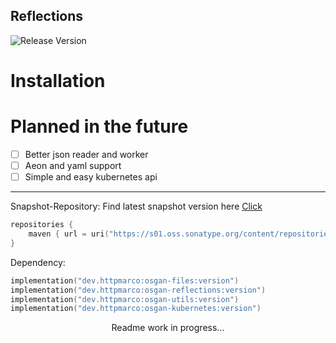 ## Reflections

![Release Version](https://img.shields.io/maven-central/v/dev.httpmarco.reflections/reflections)

# Installation

# Planned in the future
- [ ] Better json reader and worker
- [ ] Aeon and yaml support
- [ ] Simple and easy kubernetes api
***

Snapshot-Repository:
Find latest snapshot version here <a href="https://s01.oss.sonatype.org/content/repositories/snapshots/dev/httpmarco/osgan-files/">Click</a>
```kotlin
repositories {
    maven { url = uri("https://s01.oss.sonatype.org/content/repositories/snapshots/") }
}
```

Dependency: 
```kotlin
implementation("dev.httpmarco:osgan-files:version")
implementation("dev.httpmarco:osgan-reflections:version")
implementation("dev.httpmarco:osgan-utils:version")
implementation("dev.httpmarco:osgan-kubernetes:version")
```


<p align="center">
    Readme work in progress...
</p>